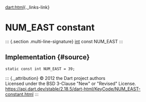 [dart:html](../../dart-html/dart-html-library){._links-link}

NUM\_EAST constant
==================

::: {.section .multi-line-signature}
[int](../../dart-core/int-class) const NUM\_EAST
:::

Implementation {#source}
--------------

``` {.language-dart data-language="dart"}
static const int NUM_EAST = 39;
```

::: {._attribution}
© 2012 the Dart project authors\
Licensed under the BSD 3-Clause \"New\" or \"Revised\" License.\
<https://api.dart.dev/stable/2.18.5/dart-html/KeyCode/NUM_EAST-constant.html>
:::
